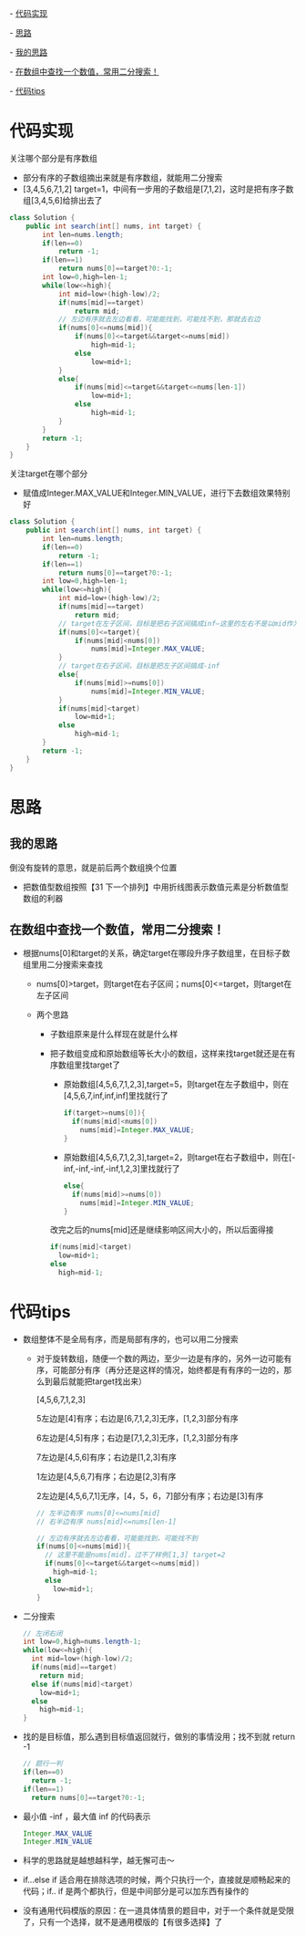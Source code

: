 

\- [代码实现](#代码实现)

\- [思路](#思路)

  \- [我的思路](#我的思路)

  \- [在数组中查找一个数值，常用二分搜索！](#在数组中查找一个数值常用二分搜索)

\- [代码tips](#代码tips)



# 代码实现

关注哪个部分是有序数组

- 部分有序的子数组摘出来就是有序数组，就能用二分搜索
- [3,4,5,6,7,1,2]  target=1，中间有一步用的子数组是[7,1,2]，这时是把有序子数组[3,4,5,6]给排出去了

```java
class Solution {
    public int search(int[] nums, int target) {
        int len=nums.length;
        if(len==0)
            return -1;
        if(len==1)
            return nums[0]==target?0:-1;
        int low=0,high=len-1;
        while(low<=high){
            int mid=low+(high-low)/2;
            if(nums[mid]==target)
                return mid;
            // 左边有序就去左边看看，可能能找到，可能找不到，那就去右边
            if(nums[0]<=nums[mid]){
                if(nums[0]<=target&&target<=nums[mid])
                    high=mid-1;
                else
                    low=mid+1;
            }
            else{
                if(nums[mid]<=target&&target<=nums[len-1])
                    low=mid+1;
                else
                    high=mid-1;
            }
        }
        return -1;
    }
}
```

关注target在哪个部分

- 赋值成Integer.MAX_VALUE和Integer.MIN_VALUE，进行下去数组效果特别好

```java
class Solution {
    public int search(int[] nums, int target) {
        int len=nums.length;
        if(len==0)
            return -1;
        if(len==1)
            return nums[0]==target?0:-1;
        int low=0,high=len-1;
        while(low<=high){
            int mid=low+(high-low)/2;
            if(nums[mid]==target)
                return mid;
            // target在左子区间，目标是把右子区间搞成inf—这里的左右不是以mid作为界限来分开的，是两段分别有序的子数组
            if(nums[0]<=target){
                if(nums[mid]<nums[0])
                    nums[mid]=Integer.MAX_VALUE;
            }
            // target在右子区间，目标是把左子区间搞成-inf
            else{
                if(nums[mid]>=nums[0])
                    nums[mid]=Integer.MIN_VALUE;
            }
            if(nums[mid]<target)
                low=mid+1;
            else
                high=mid-1;
        }
        return -1;
    }
}
```

# 思路

## 我的思路

倒没有旋转的意思，就是前后两个数组换个位置

- 把数值型数组按照【31 下一个排列】中用折线图表示数值元素是分析数值型数组的利器

## 在数组中查找一个数值，常用二分搜索！

- 根据nums[0]和target的关系，确定target在哪段升序子数组里，在目标子数组里用二分搜索来查找

  - nums[0]>target，则target在右子区间；nums[0]<=target，则target在左子区间

  - 两个思路

    - 子数组原来是什么样现在就是什么样

    - 把子数组变成和原始数组等长大小的数组，这样来找target就还是在有序数组里找target了

      - 原始数组[4,5,6,7,1,2,3],target=5，则target在左子数组中，则在[4,5,6,7,inf,inf,inf]里找就行了

        ```java
        if(target>=nums[0]){
          if(nums[mid]<nums[0])
            nums[mid]=Integer.MAX_VALUE;
        }
        ```

      - 原始数组[4,5,6,7,1,2,3],target=2，则target在右子数组中，则在[-inf,-inf,-inf,-inf,1,2,3]里找就行了

        ```java
        else{
          if(nums[mid]>=nums[0])
            nums[mid]=Integer.MIN_VALUE;
        }
        ```

      改完之后的nums[mid]还是继续影响区间大小的，所以后面得接

      ```java
      if(nums[mid]<target)
        low=mid+1;
      else
        high=mid-1;
      ```

# 代码tips

- 数组整体不是全局有序，而是局部有序的，也可以用二分搜索

  - 对于旋转数组，随便一个数的两边，至少一边是有序的，另外一边可能有序，可能部分有序（再分还是这样的情况，始终都是有有序的一边的，那么到最后就能把target找出来）

    

    [4,5,6,7,1,2,3]

    5左边是[4]有序；右边是[6,7,1,2,3]无序，[1,2,3]部分有序

    6左边是[4,5]有序；右边是[7,1,2,3]无序，[1,2,3]部分有序

    

    7左边是[4,5,6]有序；右边是[1,2,3]有序

    1左边是[4,5,6,7]有序；右边是[2,3]有序

    

    2左边是[4,5,6,7,1]无序，[4，5，6，7]部分有序；右边是[3]有序

    ```java
    // 左半边有序 nums[0]<=nums[mid]
    // 右半边有序 nums[mid]<=nums[len-1]
    ```

    ```java
    // 左边有序就去左边看看，可能能找到，可能找不到
    if(nums[0]<=nums[mid]){
      // 这里不能是nums[mid]，过不了样例[1,3] target=2
      if(nums[0]<=target&&target<=nums[mid])
        high=mid-1;
      else
        low=mid+1;
    }
    ```

- 二分搜索

  ```java
  // 左闭右闭
  int low=0,high=nums.length-1;
  while(low<=high){
    int mid=low+(high-low)/2;
    if(nums[mid]==target)
      return mid;
    else if(nums[mid]<target)
      low=mid+1;
    else
      high=mid-1;
  }
  ```

- 找的是目标值，那么遇到目标值返回就行，做别的事情没用；找不到就 return -1

  ```java
  // 题行一判
  if(len==0)
    return -1;
  if(len==1)
    return nums[0]==target?0:-1;
  ```

- 最小值 -inf ，最大值 inf 的代码表示

  ```java
  Integer.MAX_VALUE
  Integer.MIN_VALUE
  ```

- 科学的思路就是越想越科学，越无懈可击～

- if...else if 适合用在排除选项的时候，两个只执行一个，直接就是顺畅起来的代码；if.. if 是两个都执行，但是中间部分是可以加东西有操作的

- 没有通用代码模版的原因：在一道具体情景的题目中，对于一个条件就是受限了，只有一个选择，就不是通用模版的【有很多选择】了

